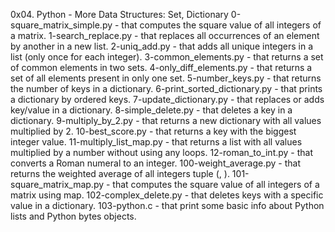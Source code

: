 0x04. Python - More Data Structures: Set, Dictionary
0-square_matrix_simple.py - that computes the square value of all integers of a matrix.
1-search_replace.py - that replaces all occurrences of an element by another in a new list.
2-uniq_add.py - that adds all unique integers in a list (only once for each integer).
3-common_elements.py - that returns a set of common elements in two sets.
4-only_diff_elements.py - that returns a set of all elements present in only one set.
5-number_keys.py - that returns the number of keys in a dictionary.
6-print_sorted_dictionary.py - that prints a dictionary by ordered keys.
7-update_dictionary.py - that replaces or adds key/value in a dictionary.
8-simple_delete.py - that deletes a key in a dictionary.
9-multiply_by_2.py - that returns a new dictionary with all values multiplied by 2.
10-best_score.py - that returns a key with the biggest integer value.
11-multiply_list_map.py - that returns a list with all values multiplied by a number without using any loops.
12-roman_to_int.py - that converts a Roman numeral to an integer.
100-weight_average.py - that returns the weighted average of all integers tuple (, ).
101-square_matrix_map.py - that computes the square value of all integers of a matrix using map.
102-complex_delete.py - that deletes keys with a specific value in a dictionary.
103-python.c - that print some basic info about Python lists and Python bytes objects.
